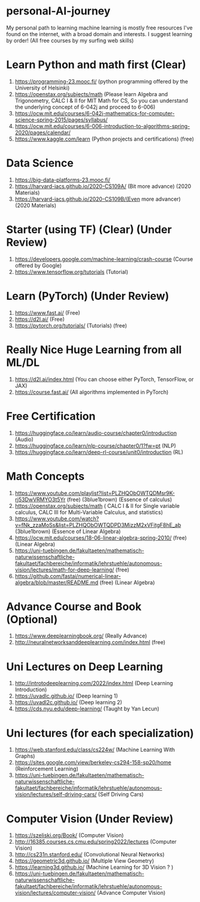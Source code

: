 # personal-AI-journey 
My personal path to learning machine learning is mostly free resources I've found on the internet, with a broad domain and interests. I suggest learning by order! (All free courses by my surfing web skills)

# Learn Python and math first (Clear)
1. https://programming-23.mooc.fi/ (python programming offered by the University of Helsinki) 
2. https://openstax.org/subjects/math (Please learn Algebra and Trigonometry, CALC I & II for MIT Math for CS, So you can understand the underlying concept of 6-042j and proceed to 6-006)
3. https://ocw.mit.edu/courses/6-042j-mathematics-for-computer-science-spring-2015/pages/syllabus/
4. https://ocw.mit.edu/courses/6-006-introduction-to-algorithms-spring-2020/pages/calendar/
5. https://www.kaggle.com/learn (Python projects and certifications) (free)

# Data Science
1. https://big-data-platforms-23.mooc.fi/
2. https://harvard-iacs.github.io/2020-CS109A/ (Bit more advance) (2020 Materials)
3. https://harvard-iacs.github.io/2020-CS109B/(Even more advancer) (2020 Materials)

# Starter (using TF) (Clear) (Under Review)
1. https://developers.google.com/machine-learning/crash-course (Course offered by Google)
2. https://www.tensorflow.org/tutorials (Tutorial)

# Learn (PyTorch) (Under Review)
1. https://www.fast.ai/ (Free)
2. https://d2l.ai/ (Free)
3. https://pytorch.org/tutorials/ (Tutorials) (free)

# Really Nice Huge Learning from all ML/DL 
1. https://d2l.ai/index.html (You can choose either PyTorch, TensorFlow, or JAX)
2. https://course.fast.ai/ (All algorithms implemented in PyTorch)

# Free Certification
1. https://huggingface.co/learn/audio-course/chapter0/introduction (Audio)
2. https://huggingface.co/learn/nlp-course/chapter0/1?fw=pt (NLP)
3. https://huggingface.co/learn/deep-rl-course/unit0/introduction (RL)

# Math Concepts
1. https://www.youtube.com/playlist?list=PLZHQObOWTQDMsr9K-rj53DwVRMYO3t5Yr (free) (3blue1brown) (Essence of calculus)
2. https://openstax.org/subjects/math ( CALC I & II for Single variable calculus, CALC III for Multi-Variable Calculus, and statistics)
3. https://www.youtube.com/watch?v=fNk_zzaMoSs&list=PLZHQObOWTQDPD3MizzM2xVFitgF8hE_ab (3blue1brown) (Essence of Linear Algebra)
4. https://ocw.mit.edu/courses/18-06-linear-algebra-spring-2010/ (free) (Linear Algebra)
5. https://uni-tuebingen.de/fakultaeten/mathematisch-naturwissenschaftliche-fakultaet/fachbereiche/informatik/lehrstuehle/autonomous-vision/lectures/math-for-deep-learning/ (free)
6. https://github.com/fastai/numerical-linear-algebra/blob/master/README.md (free) (Linear Algebra)

# Advance Course and Book (Optional)
1. https://www.deeplearningbook.org/ (Really Advance)
2. http://neuralnetworksanddeeplearning.com/index.html (free)

# Uni Lectures on Deep Learning
1. http://introtodeeplearning.com/2022/index.html (Deep Learning Introduction)
2. https://uvadlc.github.io/ (Deep learning 1)
3. https://uvadl2c.github.io/ (Deep learning 2)
4. https://cds.nyu.edu/deep-learning/ (Taught by Yan Lecun)

# Uni lectures (for each specialization)
1. https://web.stanford.edu/class/cs224w/ (Machine Learning With Graphs)
2. https://sites.google.com/view/berkeley-cs294-158-sp20/home (Reinforcement Learning)
3. https://uni-tuebingen.de/fakultaeten/mathematisch-naturwissenschaftliche-fakultaet/fachbereiche/informatik/lehrstuehle/autonomous-vision/lectures/self-driving-cars/ (Self Driving Cars)

# Computer Vision (Under Review)
1. https://szeliski.org/Book/ (Computer Vision)
2. http://16385.courses.cs.cmu.edu/spring2022/lectures (Computer Vision)
3. http://cs231n.stanford.edu/ (Convolutional Neural Networks)
4. https://geometric3d.github.io/ (Multiple View Geometry)
5. https://learning3d.github.io/ (Machine Learning for 3D Vision ? )
6. https://uni-tuebingen.de/fakultaeten/mathematisch-naturwissenschaftliche-fakultaet/fachbereiche/informatik/lehrstuehle/autonomous-vision/lectures/computer-vision/ (Advance Computer Vision)


